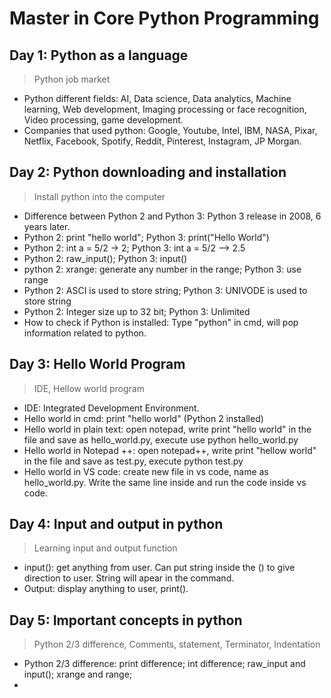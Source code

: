 # **Master in Core Python Programming** 

## Day 1: Python as a language
> Python job market 
- Python different fields: AI, Data science, Data analytics, Machine learning, Web development, Imaging processing or face recognition, Video processing, game development. 
- Companies that used python: Google, Youtube, Intel, IBM, NASA, Pixar, Netflix, Facebook, Spotify, Reddit, Pinterest, Instagram, JP Morgan. 

## Day 2: Python downloading and installation
> Install python into the computer
- Difference between Python 2 and Python 3: Python 3 release in 2008, 6 years later. 
- Python 2: print "hello world"; Python 3: print("Hello World")
- Python 2: int a = 5/2 -> 2; Python 3: int a = 5/2 --> 2.5
- Python 2: raw_input(); Python 3: input()
- python 2: xrange: generate any number in the range; Python 3: use range
- Python 2: ASCI is used to store string; Python 3: UNIVODE is used to store string
- Python 2: Integer size up to 32 bit; Python 3: Unlimited
- How to check if Python is installed: Type "python" in cmd, will pop information related to python. 

## Day 3: Hello World Program
> IDE, Hellow world program
- IDE: Integrated Development Environment. 
- Hello world in cmd: print "hello world" (Python 2 installed)
- Hello world in plain text: open notepad, write print "hello world" in the file and save as hello_world.py, execute use python hello_world.py
- Hello world in Notepad ++: open notepad++, write print "hellow world" in the file and save as test.py, execute python test.py
- Hello world in VS code: create new file in vs code, name as hello_world.py. Write the same line inside and run the code inside vs code. 

## Day 4: Input and output in python
> Learning input and output function
- input(): get anything from user. Can put string inside the () to give direction to user. String will apear in the command. 
- Output: display anything to user, print(). 

## Day 5: Important concepts in python
> Python 2/3 difference, Comments, statement, Terminator, Indentation
- Python 2/3 difference: print difference; int difference; raw_input and input(); xrange and range; 
- 